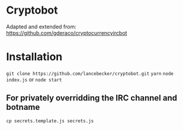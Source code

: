 # Cryptobot

Adapted and extended from:
<https://github.com/gderaco/cryptocurrencyircbot>

# Installation
`git clone https://github.com/lancebecker/cryptobot.git`
`yarn`
`node index.js` or `node start`

## For privately overridding the IRC channel and botname
`cp secrets.template.js secrets.js`